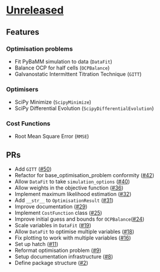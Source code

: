 # [Unreleased](https://github.com/paramm-team/pybamm-param/)

## Features

### Optimisation problems

* Fit PyBaMM simulation to data (`DataFit`)
* Balance OCP for half cells (`OCPBalance`)
* Galvanostatic Intermittent Titration Technique (`GITT`)

### Optimisers

* SciPy Minimize (`ScipyMinimize`)
* SciPy Differential Evolution (`ScipyDifferentialEvolution`)

### Cost Functions
* Root Mean Square Error (`RMSE`)


## PRs

- Add `GITT` ([#50](https://github.com/paramm-team/pybamm-param/pull/50))
- Refactor for base_optimisation_problem conformity ([#42](https://github.com/paramm-team/pybamm-param/pull/42))
- Allow `DataFit` to take `simulation_options` ([#40](https://github.com/paramm-team/pybamm-param/pull/40))
- Allow weights in the objective function ([#36](https://github.com/paramm-team/pybamm-param/pull/36))
- Implement maximum likelihood estimation ([#32](https://github.com/paramm-team/pybamm-param/pull/32))
- Add `__str__` to `OptimisationResult` ([#31](https://github.com/paramm-team/pybamm-param/pull/31))
- Improve documentation ([#29](https://github.com/paramm-team/pybamm-param/pull/29))
- Implement `CostFunction` class ([#25](https://github.com/paramm-team/pybamm-param/pull/25))
- Improve initial guess and bounds for `OCPBalance`([#24](https://github.com/paramm-team/pybamm-param/pull/24))
- Scale variables in `DataFit` ([#19](https://github.com/paramm-team/pybamm-param/pull/19))
- Allow `DataFit` to optimise multiple variables ([#18](https://github.com/paramm-team/pybamm-param/pull/18))
- Fix plotting to work with multiple variables ([#16](https://github.com/paramm-team/pybamm-param/pull/16))
- Set up hatch ([#11](https://github.com/paramm-team/pybamm-param/pull/11))
- Reformat optimisation problem ([#9](https://github.com/paramm-team/pybamm-param/pull/0))
- Setup documentation infrastructure ([#8](https://github.com/paramm-team/pybamm-param/pull/8))
- Define package structure ([#2](https://github.com/paramm-team/pybamm-param/pull/2))